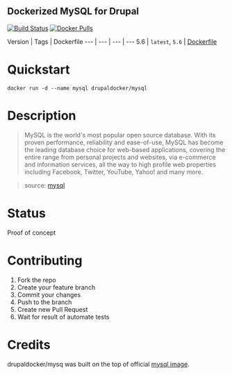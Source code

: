 Dockerized MySQL for Drupal
-----------------------

[![Build Status](https://travis-ci.org/drupal-docker/mysql.svg?branch=master)](https://travis-ci.org/drupal-docker/mysql)
[![Docker Pulls](https://img.shields.io/docker/pulls/drupaldocker/mysql.svg?maxAge=2592000)](https://hub.docker.com/r/drupaldocker/mysql)

Version | Tags | Dockerfile
--- | --- | --- | ---
5.6 | `latest`, `5.6` | [Dockerfile](https://github.com/drupal-docker/mysql/blob/master/5,6/Dockerfile)

# Quickstart

```
docker run -d --name mysql drupaldocker/mysql
```

# Description

> MySQL is the world's most popular open source database. With its proven performance, reliability and ease-of-use, MySQL has become the leading database choice for web-based applications, covering the entire range from personal projects and websites, via e-commerce and information services, all the way to high profile web properties including Facebook, Twitter, YouTube, Yahoo! and many more.

> source: [mysql](https://hub.docker.com/r/_/mysql/)

# Status

Proof of concept

# Contributing

1. Fork the repo
1. Create your feature branch
1. Commit your changes
1. Push to the branch
1. Create new Pull Request
1. Wait for result of automate tests

# Credits
drupaldocker/mysq was built on the top of official [mysql image](https://hub.docker.com/r/_/mysql/).
